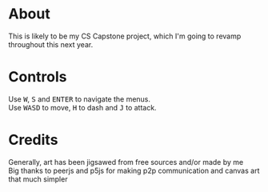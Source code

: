 # About

This is likely to be my CS Capstone project, which I'm going to revamp throughout this next year.

# Controls

Use <kbd>W</kbd>, <kbd>S</kbd> and <kbd>ENTER</kbd> to navigate the menus. <br>
Use <kbd>WASD</kbd> to move, <kbd>H</kbd> to dash and <kbd>J</kbd> to attack.

# Credits

Generally, art has been jigsawed from free sources and/or made by me <br>
Big thanks to peerjs and p5js for making p2p communication and canvas art that much simpler
